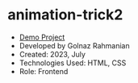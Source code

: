 # animation-trick2

- [Demo Project](https://golnazrahmanian.github.io/animation-trick2)
- Developed by Golnaz Rahmanian
- Created: 2023, July
- Technologies Used: HTML, CSS
- Role: Frontend
